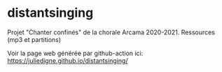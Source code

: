 # distantsinging
Projet "Chanter confinés" de la chorale Arcama 2020-2021.
Ressources (mp3 et partitions)

Voir la page web générée par github-action ici:
https://juliedigne.github.io/distantsinging/
